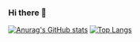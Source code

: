 ### Hi there 👋
[![Anurag's GitHub stats](https://github-readme-stats.vercel.app/api?username=AmanVirmani&hide=issues&include_all_commits=true&count_private=true&show_icons=true&theme=vue-dark)](https://github.com/anuraghazra/github-readme-stats)
[![Top Langs](https://github-readme-stats.vercel.app/api/top-langs/?username=AmanVirmani&layout=compact&count_private=true&show_icons=true&theme=vue-dark)](https://github.com/anuraghazra/github-readme-stats)

<!--
**AmanVirmani/AmanVirmani** is a ✨ _special_ ✨ repository because its `README.md` (this file) appears on your GitHub profile.

Here are some ideas to get you started:

- 🔭 I’m currently working on ...
- 🌱 I’m currently learning ...
- 👯 I’m looking to collaborate on ...
- 🤔 I’m looking for help with ...
- 💬 Ask me about ...
- 📫 How to reach me: ...
- 😄 Pronouns: ...
- ⚡ Fun fact: ...
-->
